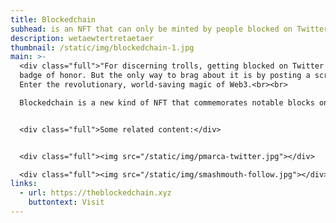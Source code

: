 ```yaml
---
title: Blockedchain
subhead: is an NFT that can only be minted by people blocked on Twitter
description: wetaewtertretaetaer
thumbnail: /static/img/blockedchain-1.jpg
main: >-
  <div class="full">"For discerning trolls, getting blocked on Twitter is a
  badge of honor. But the only way to brag about it is by posting a screenshot.
  Enter the revolutionary, world-saving magic of Web3.<br><br>

  Blockedchain is a new kind of NFT that commemorates notable blocks on Twitter. Log in with Twitter, prove that you’re blocked by one of our chosen accounts, and we’ll mint you a commemorative NFT free of charge. With this cryptographically verified token, distributed across a ledger maintained by millions of computers consuming gigawatts of electricity, you can finally prove you’ve reached the hallowed echelon of people Gary Vaynerchuck doesn’t want to hear from."<br><br></div>


  <div class="full">Some related content:</div>


  <div class="full"><img src="/static/img/pmarca-twitter.jpg"></div>

  <div class="full"><img src="/static/img/smashmouth-follow.jpg"></div>
links:
  - url: https://theblockedchain.xyz
    buttontext: Visit
---
```

